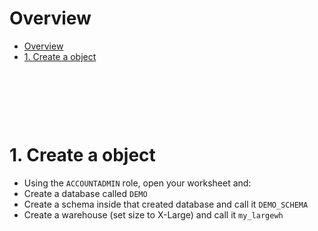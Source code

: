 # Overview

- [Overview](#overview)
- [1. Create a object](#1-create-a-object)

&nbsp;

&nbsp;

&nbsp;

# 1. Create a object

- Using the `ACCOUNTADMIN` role, open your worksheet and:
- Create a database called `DEMO`
- Create a schema inside that created database and call it `DEMO_SCHEMA`
- Create a warehouse (set size to X-Large) and call it `my_largewh`
